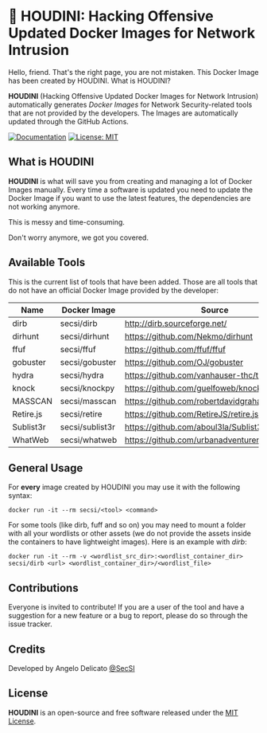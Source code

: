 # 🐳 HOUDINI: Hacking Offensive Updated Docker Images for Network Intrusion

Hello, friend. That's the right page, you are not mistaken. This Docker Image has been created by HOUDINI. What is HOUDINI?

**HOUDINI** (Hacking Offensive Updated Docker Images for Network Intrusion) automatically generates *Docker Images* for Network Security-related tools that are not provided by the developers. The Images are automatically updated through the GitHub Actions.

[![Documentation](https://img.shields.io/badge/Documentation-complete-green.svg?style=flat)](https://github.com/cybersecsi/HOUDINI/blob/main/README.md)
[![License: MIT](https://img.shields.io/badge/License-MIT-yellow.svg)](https://github.com/cybersecsi/HOUDINI/blob/main/LICENSE.md)

## What is HOUDINI
**HOUDINI** is what will save you from creating and managing a lot of Docker Images manually. Every time a software is updated you need to update the Docker Image if you want to use the latest features, the dependencies are not working anymore. 

This is messy and time-consuming. 

Don't worry anymore, we got you covered.

## Available Tools
This is the current list of tools that have been added. Those are all tools that do not have an official Docker Image provided by the developer:

| Name      | Docker Image    | Source                                       |
|-----------|-----------------|----------------------------------------------|
| dirb      | secsi/dirb      | http://dirb.sourceforge.net/                 |
| dirhunt   | secsi/dirhunt   | https://github.com/Nekmo/dirhunt             |
| ffuf      | secsi/ffuf      | https://github.com/ffuf/ffuf                 |
| gobuster  | secsi/gobuster  | https://github.com/OJ/gobuster               |
| hydra     | secsi/hydra     | https://github.com/vanhauser-thc/thc-hydra   |
| knock     | secsi/knockpy   | https://github.com/guelfoweb/knock           |
| MASSCAN   | secsi/masscan   | https://github.com/robertdavidgraham/masscan |
| Retire.js | secsi/retire    | https://github.com/RetireJS/retire.js        |
| Sublist3r | secsi/sublist3r | https://github.com/aboul3la/Sublist3r        |
| WhatWeb   | secsi/whatweb   | https://github.com/urbanadventurer/WhatWeb   |

## General Usage
For **every** image created by HOUDINI you may use it with the following syntax:
```
docker run -it --rm secsi/<tool> <command>
```

For some tools (like dirb, fuff and so on) you may need to mount a folder with all your wordlists or other assets (we do not provide the assets inside the containers to have lightweight images). Here is an example with *dirb*:
```
docker run -it --rm -v <wordlist_src_dir>:<wordlist_container_dir> secsi/dirb <url> <wordlist_container_dir>/<wordlist_file>
```

## Contributions
Everyone is invited to contribute!
If you are a user of the tool and have a suggestion for a new feature or a bug to report, please do so through the issue tracker.

## Credits
Developed by Angelo Delicato [@SecSI](https://secsi.io)

## License
**HOUDINI** is an open-source and free software released under the [MIT License](/LICENSE).